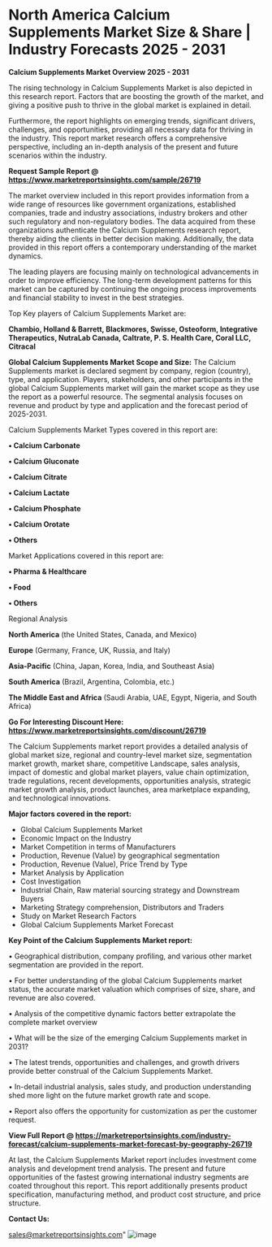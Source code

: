  # North America Calcium Supplements Market Size & Share | Industry Forecasts 2025 - 2031

<Strong> Calcium Supplements Market Overview 2025 - 2031</strong>

The rising technology in Calcium Supplements Market is also depicted in this research report. Factors that are boosting the growth of the market, and giving a positive push to thrive in the global market is explained in detail.

Furthermore, the report highlights on emerging trends, significant drivers, challenges, and opportunities, providing all necessary data for thriving in the industry. This report market research offers a comprehensive perspective, including an in-depth analysis of the present and future scenarios within the industry.

<strong>Request Sample Report @ <a href=https://www.marketreportsinsights.com/sample/26719>https://www.marketreportsinsights.com/sample/26719</a></strong>

The market overview included in this report provides information from a wide range of resources like government organizations, established companies, trade and industry associations, industry brokers and other such regulatory and non-regulatory bodies. The data acquired from these organizations authenticate the Calcium Supplements research report, thereby aiding the clients in better decision making. Additionally, the data provided in this report offers a contemporary understanding of the market dynamics.

The leading players are focusing mainly on technological advancements in order to improve efficiency. The long-term development patterns for this market can be captured by continuing the ongoing process improvements and financial stability to invest in the best strategies.

Top Key players of Calcium Supplements Market are:

<strong>Chambio, Holland & Barrett, Blackmores, Swisse, Osteoform, Integrative Therapeutics, NutraLab Canada, Caltrate, P. S. Health Care, Coral LLC, Citracal</strong>

<strong><b>Global Calcium Supplements Market Scope and Size:</b></strong>
The Calcium Supplements market is declared segment by company, region (country), type, and application. Players, stakeholders, and other participants in the global Calcium Supplements market will gain the market scope as they use the report as a powerful resource. The segmental analysis focuses on revenue and product by type and application and the forecast period of 2025-2031.

Calcium Supplements Market Types covered in this report are:

<strong>• Calcium Carbonate

• Calcium Gluconate

• Calcium Citrate

• Calcium Lactate

• Calcium Phosphate

• Calcium Orotate

• Others</strong>

Market Applications covered in this report are:

<strong>• Pharma & Healthcare

• Food

• Others</strong> 

Regional Analysis

<strong>North America</strong> (the United States, Canada, and Mexico)

<strong>Europe</strong> (Germany, France, UK, Russia, and Italy)

<strong>Asia-Pacific</strong> (China, Japan, Korea, India, and Southeast Asia)

<strong>South America</strong> (Brazil, Argentina, Colombia, etc.)

<strong>The Middle East and Africa</strong> (Saudi Arabia, UAE, Egypt, Nigeria, and South Africa)

<strong>Go For Interesting Discount Here: <a href=https://www.marketreportsinsights.com/discount/26719>https://www.marketreportsinsights.com/discount/26719</a></strong>

The Calcium Supplements market report provides a detailed analysis of global market size, regional and country-level market size, segmentation market growth, market share, competitive Landscape, sales analysis, impact of domestic and global market players, value chain optimization, trade regulations, recent developments, opportunities analysis, strategic market growth analysis, product launches, area marketplace expanding, and technological innovations.

<strong><b>Major factors covered in the report:</b></strong>
<ul>
  <li>Global Calcium Supplements Market </li>
  <li>Economic Impact on the Industry</li>
  <li>Market Competition in terms of Manufacturers</li>
  <li>Production, Revenue (Value) by geographical segmentation</li>
  <li>Production, Revenue (Value), Price Trend by Type</li>
  <li>Market Analysis by Application</li>
  <li>Cost Investigation</li>
  <li>Industrial Chain, Raw material sourcing strategy and Downstream Buyers</li>
  <li>Marketing Strategy comprehension, Distributors and Traders</li>
  <li>Study on Market Research Factors</li>
  <li>Global Calcium Supplements Market Forecast</li>
</ul>

<strong><b>Key Point of the Calcium Supplements Market report:</b></strong>

• Geographical distribution, company profiling, and various other market segmentation are provided in the report.

• For better understanding of the global Calcium Supplements market status, the accurate market valuation which comprises of size, share, and revenue are also covered.

• Analysis of the competitive dynamic factors better extrapolate the complete market overview

• What will be the size of the emerging Calcium Supplements market in 2031?

• The latest trends, opportunities and challenges, and growth drivers provide better construal of the Calcium Supplements Market.

• In-detail industrial analysis, sales study, and production understanding shed more light on the future market growth rate and scope.

• Report also offers the opportunity for customization as per the customer request.

<strong><b>View Full Report @ <a href=https://marketreportsinsights.com/industry-forecast/calcium-supplements-market-forecast-by-geography-26719>https://marketreportsinsights.com/industry-forecast/calcium-supplements-market-forecast-by-geography-26719</a></b></strong>


At last, the Calcium Supplements Market report includes investment come analysis and development trend analysis. The present and future opportunities of the fastest growing international industry segments are coated throughout this report. This report additionally presents product specification, manufacturing method, and product cost structure, and price structure.

<strong>Contact Us:</strong>

sales@marketreportsinsights.com"
![image](https://github.com/user-attachments/assets/8648def4-48eb-4ce5-b050-8efe3c908bda)
